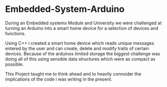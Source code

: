# Embedded-System-Arduino
During an Embedded systems Module and University we were challenged at turning an Arduino into a smart home device for a selection of devices and functions.

Using C++ i created a smart home device which reads unique messages entered by the user and can create, delete and modify traits of certain devices. Because of the arduinos limited storage the biggest challenge was doing all of this using sensible data structures which were as compact as possible.

This Project taught me to think ahead and to heavily connsider the implications of the code i was writing in the present.

